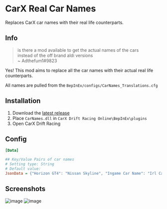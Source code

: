 # CarX Real Car Names
Replaces CarX car names with their real life counterparts.

## Info
> is there a mod available to get the actual names of the cars  
instead of the off brand aldi versions  
~ Adthefum1#9823

Yes! This mod aims to replace all the car names with their actual real life counterparts.

All names are pulled from the `BepInEx/configs/CarNames_Translations.cfg`

## Installation
1) Download the [latest release](https://github.com/Hi-ImKyle/CarX-Real-Car-Names/releases/latest)
2) Place `CarNames.dll` in `CarX Drift Racing Online\BepInEx\plugins`
3) Open CarX Drift Racing

## Config

```ini
[Data]

## Key/Value Pairs of car names
# Setting type: String
# Default value: 
JsonData = {"Horizon GT4": "Nissan Skyline", "Ingame Car Name": "Irl Car Name"}

```

## Screenshots
![image](https://user-images.githubusercontent.com/25551312/120836965-15e72680-c55e-11eb-9acf-1a9f299b8f2d.png)
![image](https://user-images.githubusercontent.com/25551312/120837026-24cdd900-c55e-11eb-83e2-e1e601af6200.png)
